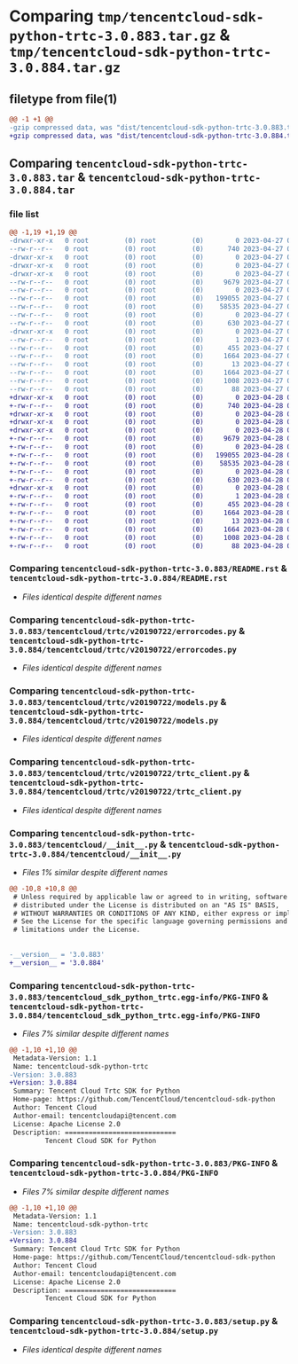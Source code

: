 # Comparing `tmp/tencentcloud-sdk-python-trtc-3.0.883.tar.gz` & `tmp/tencentcloud-sdk-python-trtc-3.0.884.tar.gz`

## filetype from file(1)

```diff
@@ -1 +1 @@
-gzip compressed data, was "dist/tencentcloud-sdk-python-trtc-3.0.883.tar", last modified: Thu Apr 27 00:59:13 2023, max compression
+gzip compressed data, was "dist/tencentcloud-sdk-python-trtc-3.0.884.tar", last modified: Fri Apr 28 02:46:26 2023, max compression
```

## Comparing `tencentcloud-sdk-python-trtc-3.0.883.tar` & `tencentcloud-sdk-python-trtc-3.0.884.tar`

### file list

```diff
@@ -1,19 +1,19 @@
-drwxr-xr-x   0 root         (0) root         (0)        0 2023-04-27 00:59:13.000000 tencentcloud-sdk-python-trtc-3.0.883/
--rw-r--r--   0 root         (0) root         (0)      740 2023-04-27 00:59:13.000000 tencentcloud-sdk-python-trtc-3.0.883/README.rst
-drwxr-xr-x   0 root         (0) root         (0)        0 2023-04-27 00:59:13.000000 tencentcloud-sdk-python-trtc-3.0.883/tencentcloud/
-drwxr-xr-x   0 root         (0) root         (0)        0 2023-04-27 00:59:13.000000 tencentcloud-sdk-python-trtc-3.0.883/tencentcloud/trtc/
-drwxr-xr-x   0 root         (0) root         (0)        0 2023-04-27 00:59:13.000000 tencentcloud-sdk-python-trtc-3.0.883/tencentcloud/trtc/v20190722/
--rw-r--r--   0 root         (0) root         (0)     9679 2023-04-27 00:59:13.000000 tencentcloud-sdk-python-trtc-3.0.883/tencentcloud/trtc/v20190722/errorcodes.py
--rw-r--r--   0 root         (0) root         (0)        0 2023-04-27 00:59:13.000000 tencentcloud-sdk-python-trtc-3.0.883/tencentcloud/trtc/v20190722/__init__.py
--rw-r--r--   0 root         (0) root         (0)   199055 2023-04-27 00:59:13.000000 tencentcloud-sdk-python-trtc-3.0.883/tencentcloud/trtc/v20190722/models.py
--rw-r--r--   0 root         (0) root         (0)    58535 2023-04-27 00:59:13.000000 tencentcloud-sdk-python-trtc-3.0.883/tencentcloud/trtc/v20190722/trtc_client.py
--rw-r--r--   0 root         (0) root         (0)        0 2023-04-27 00:59:13.000000 tencentcloud-sdk-python-trtc-3.0.883/tencentcloud/trtc/__init__.py
--rw-r--r--   0 root         (0) root         (0)      630 2023-04-27 00:59:13.000000 tencentcloud-sdk-python-trtc-3.0.883/tencentcloud/__init__.py
-drwxr-xr-x   0 root         (0) root         (0)        0 2023-04-27 00:59:13.000000 tencentcloud-sdk-python-trtc-3.0.883/tencentcloud_sdk_python_trtc.egg-info/
--rw-r--r--   0 root         (0) root         (0)        1 2023-04-27 00:59:13.000000 tencentcloud-sdk-python-trtc-3.0.883/tencentcloud_sdk_python_trtc.egg-info/dependency_links.txt
--rw-r--r--   0 root         (0) root         (0)      455 2023-04-27 00:59:13.000000 tencentcloud-sdk-python-trtc-3.0.883/tencentcloud_sdk_python_trtc.egg-info/SOURCES.txt
--rw-r--r--   0 root         (0) root         (0)     1664 2023-04-27 00:59:13.000000 tencentcloud-sdk-python-trtc-3.0.883/tencentcloud_sdk_python_trtc.egg-info/PKG-INFO
--rw-r--r--   0 root         (0) root         (0)       13 2023-04-27 00:59:13.000000 tencentcloud-sdk-python-trtc-3.0.883/tencentcloud_sdk_python_trtc.egg-info/top_level.txt
--rw-r--r--   0 root         (0) root         (0)     1664 2023-04-27 00:59:13.000000 tencentcloud-sdk-python-trtc-3.0.883/PKG-INFO
--rw-r--r--   0 root         (0) root         (0)     1008 2023-04-27 00:59:13.000000 tencentcloud-sdk-python-trtc-3.0.883/setup.py
--rw-r--r--   0 root         (0) root         (0)       88 2023-04-27 00:59:13.000000 tencentcloud-sdk-python-trtc-3.0.883/setup.cfg
+drwxr-xr-x   0 root         (0) root         (0)        0 2023-04-28 02:46:26.000000 tencentcloud-sdk-python-trtc-3.0.884/
+-rw-r--r--   0 root         (0) root         (0)      740 2023-04-28 02:46:26.000000 tencentcloud-sdk-python-trtc-3.0.884/README.rst
+drwxr-xr-x   0 root         (0) root         (0)        0 2023-04-28 02:46:26.000000 tencentcloud-sdk-python-trtc-3.0.884/tencentcloud/
+drwxr-xr-x   0 root         (0) root         (0)        0 2023-04-28 02:46:26.000000 tencentcloud-sdk-python-trtc-3.0.884/tencentcloud/trtc/
+drwxr-xr-x   0 root         (0) root         (0)        0 2023-04-28 02:46:26.000000 tencentcloud-sdk-python-trtc-3.0.884/tencentcloud/trtc/v20190722/
+-rw-r--r--   0 root         (0) root         (0)     9679 2023-04-28 02:46:26.000000 tencentcloud-sdk-python-trtc-3.0.884/tencentcloud/trtc/v20190722/errorcodes.py
+-rw-r--r--   0 root         (0) root         (0)        0 2023-04-28 02:46:26.000000 tencentcloud-sdk-python-trtc-3.0.884/tencentcloud/trtc/v20190722/__init__.py
+-rw-r--r--   0 root         (0) root         (0)   199055 2023-04-28 02:46:26.000000 tencentcloud-sdk-python-trtc-3.0.884/tencentcloud/trtc/v20190722/models.py
+-rw-r--r--   0 root         (0) root         (0)    58535 2023-04-28 02:46:26.000000 tencentcloud-sdk-python-trtc-3.0.884/tencentcloud/trtc/v20190722/trtc_client.py
+-rw-r--r--   0 root         (0) root         (0)        0 2023-04-28 02:46:26.000000 tencentcloud-sdk-python-trtc-3.0.884/tencentcloud/trtc/__init__.py
+-rw-r--r--   0 root         (0) root         (0)      630 2023-04-28 02:46:26.000000 tencentcloud-sdk-python-trtc-3.0.884/tencentcloud/__init__.py
+drwxr-xr-x   0 root         (0) root         (0)        0 2023-04-28 02:46:26.000000 tencentcloud-sdk-python-trtc-3.0.884/tencentcloud_sdk_python_trtc.egg-info/
+-rw-r--r--   0 root         (0) root         (0)        1 2023-04-28 02:46:26.000000 tencentcloud-sdk-python-trtc-3.0.884/tencentcloud_sdk_python_trtc.egg-info/dependency_links.txt
+-rw-r--r--   0 root         (0) root         (0)      455 2023-04-28 02:46:26.000000 tencentcloud-sdk-python-trtc-3.0.884/tencentcloud_sdk_python_trtc.egg-info/SOURCES.txt
+-rw-r--r--   0 root         (0) root         (0)     1664 2023-04-28 02:46:26.000000 tencentcloud-sdk-python-trtc-3.0.884/tencentcloud_sdk_python_trtc.egg-info/PKG-INFO
+-rw-r--r--   0 root         (0) root         (0)       13 2023-04-28 02:46:26.000000 tencentcloud-sdk-python-trtc-3.0.884/tencentcloud_sdk_python_trtc.egg-info/top_level.txt
+-rw-r--r--   0 root         (0) root         (0)     1664 2023-04-28 02:46:26.000000 tencentcloud-sdk-python-trtc-3.0.884/PKG-INFO
+-rw-r--r--   0 root         (0) root         (0)     1008 2023-04-28 02:46:26.000000 tencentcloud-sdk-python-trtc-3.0.884/setup.py
+-rw-r--r--   0 root         (0) root         (0)       88 2023-04-28 02:46:26.000000 tencentcloud-sdk-python-trtc-3.0.884/setup.cfg
```

### Comparing `tencentcloud-sdk-python-trtc-3.0.883/README.rst` & `tencentcloud-sdk-python-trtc-3.0.884/README.rst`

 * *Files identical despite different names*

### Comparing `tencentcloud-sdk-python-trtc-3.0.883/tencentcloud/trtc/v20190722/errorcodes.py` & `tencentcloud-sdk-python-trtc-3.0.884/tencentcloud/trtc/v20190722/errorcodes.py`

 * *Files identical despite different names*

### Comparing `tencentcloud-sdk-python-trtc-3.0.883/tencentcloud/trtc/v20190722/models.py` & `tencentcloud-sdk-python-trtc-3.0.884/tencentcloud/trtc/v20190722/models.py`

 * *Files identical despite different names*

### Comparing `tencentcloud-sdk-python-trtc-3.0.883/tencentcloud/trtc/v20190722/trtc_client.py` & `tencentcloud-sdk-python-trtc-3.0.884/tencentcloud/trtc/v20190722/trtc_client.py`

 * *Files identical despite different names*

### Comparing `tencentcloud-sdk-python-trtc-3.0.883/tencentcloud/__init__.py` & `tencentcloud-sdk-python-trtc-3.0.884/tencentcloud/__init__.py`

 * *Files 1% similar despite different names*

```diff
@@ -10,8 +10,8 @@
 # Unless required by applicable law or agreed to in writing, software
 # distributed under the License is distributed on an "AS IS" BASIS,
 # WITHOUT WARRANTIES OR CONDITIONS OF ANY KIND, either express or implied.
 # See the License for the specific language governing permissions and
 # limitations under the License.
 
 
-__version__ = '3.0.883'
+__version__ = '3.0.884'
```

### Comparing `tencentcloud-sdk-python-trtc-3.0.883/tencentcloud_sdk_python_trtc.egg-info/PKG-INFO` & `tencentcloud-sdk-python-trtc-3.0.884/tencentcloud_sdk_python_trtc.egg-info/PKG-INFO`

 * *Files 7% similar despite different names*

```diff
@@ -1,10 +1,10 @@
 Metadata-Version: 1.1
 Name: tencentcloud-sdk-python-trtc
-Version: 3.0.883
+Version: 3.0.884
 Summary: Tencent Cloud Trtc SDK for Python
 Home-page: https://github.com/TencentCloud/tencentcloud-sdk-python
 Author: Tencent Cloud
 Author-email: tencentcloudapi@tencent.com
 License: Apache License 2.0
 Description: ============================
         Tencent Cloud SDK for Python
```

### Comparing `tencentcloud-sdk-python-trtc-3.0.883/PKG-INFO` & `tencentcloud-sdk-python-trtc-3.0.884/PKG-INFO`

 * *Files 7% similar despite different names*

```diff
@@ -1,10 +1,10 @@
 Metadata-Version: 1.1
 Name: tencentcloud-sdk-python-trtc
-Version: 3.0.883
+Version: 3.0.884
 Summary: Tencent Cloud Trtc SDK for Python
 Home-page: https://github.com/TencentCloud/tencentcloud-sdk-python
 Author: Tencent Cloud
 Author-email: tencentcloudapi@tencent.com
 License: Apache License 2.0
 Description: ============================
         Tencent Cloud SDK for Python
```

### Comparing `tencentcloud-sdk-python-trtc-3.0.883/setup.py` & `tencentcloud-sdk-python-trtc-3.0.884/setup.py`

 * *Files identical despite different names*

